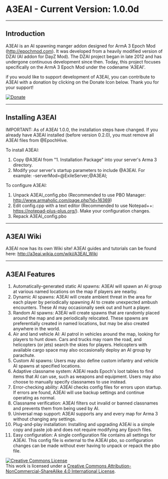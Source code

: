 A3EAI - Current Version: 1.0.0d
=====

---
Introduction
---
A3EAI is an AI spawning manger addon designed for ArmA 3 Epoch Mod (http://epochmod.com). It was developed from a heavily modified version of DZAI (AI addon for DayZ Mod). The DZAI project began in late 2012 and has undergone continuous development since then. Today, this project focuses specifically on the ArmA 3 Epoch Mod under the codename 'A3EAI'.

if you would like to support development of A3EAI, you can contribute to A3EAI with a donation by clicking on the Donate Icon below. Thank you for your support!

[![Donate](https://www.paypalobjects.com/en_US/i/btn/btn_donate_LG.gif)](https://www.paypal.com/cgi-bin/webscr?cmd=_s-xclick&hosted_button_id=9PESMPV4SQFDJ)

---
Installing A3EAI
---
IMPORTANT: As of A3EAI 1.0.0, the installation steps have changed. If you already have A3EAI installed (before version 0.2.0), you must remove all A3EAI files from @EpochHive.

To install A3EAI:

1. Copy @A3EAI from "1. Installation Package" into your server's Arma 3 directory.
2. Modify your server's startup parameters to include @A3EAI. For example: -serverMod=@ExileServer;@A3EAI;

To configure A3EAI:

1. Unpack A3EAI_config.pbo (Recommended to use PBO Manager: http://www.armaholic.com/page.php?id=16369)
2. Edit config.cpp with a text editor (Recommended to use Notepad++: https://notepad-plus-plus.org/). Make your configuration changes.
3. Repack A3EAI_config.pbo

---
A3EAI Wiki
---
A3EAI now has its own Wiki site! A3EAI guides and tutorials can be found here: http://a3eai.wikia.com/wiki/A3EAI_Wiki

---
A3EAI Features
---
1. Automatically-generated static AI spawns: A3EAI will spawn an AI group at various named locations on the map if players are nearby.
2. Dynamic AI spawns: A3EAI will create ambient threat in the area for each player by periodically spawning AI to create unexpected ambush encounters. These AI may occasionally seek out and hunt a player.
3. Random AI spawns: A3EAI will create spawns that are randomly placed around the map and are periodically relocated. These spawns are preferentially created in named locations, but may be also created anywhere in the world.
4. Air and land vehicle AI: AI patrol in vehicles around the map, looking for players to hunt down. Cars and trucks may roam the road, and helicopters (or jets) search the skies for players. Helicopters with available cargo space may also occasionally deploy an AI group by parachute.
5. Custom AI spawns: Users may also define custom infantry and vehicle AI spawns at specified locations.
6. Adaptive classname system: A3EAI reads Epoch's loot tables to find items that AI can use, such as weapons and equipment. Users may also choose to manually specify classnames to use instead.
7. Error-checking ability: A3EAI checks config files for errors upon startup. If errors are found, A3EAI will use backup settings and continue operating as normal.
8. Classname verification: A3EAI filters out invalid or banned classnames and prevents them from being used by AI.
9. Universal map support: A3EAI supports any and every map for Arma 3 without changing any settings.
10. Plug-and-play installation: Installing and upgrading A3EAI is a simple copy and paste job and does not require modifying any Epoch files.
11. Easy configuration: A single configuration file contains all settings for A3EAI. This config file is external to the A3EAI pbo, so configuration changes can be made without ever having to unpack or repack the pbo file. 


<a rel="license" href="http://creativecommons.org/licenses/by-nc-sa/4.0/"><img alt="Creative Commons License" style="border-width:0" src="https://i.creativecommons.org/l/by-nc-sa/4.0/88x31.png" /></a><br />This work is licensed under a <a rel="license" href="http://creativecommons.org/licenses/by-nc-sa/4.0/">Creative Commons Attribution-NonCommercial-ShareAlike 4.0 International License</a>.
